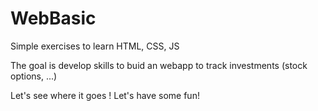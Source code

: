# WebBasic

Simple exercises to learn HTML, CSS, JS 

The goal is develop skills to buid an webapp to track investments (stock options, ...)

Let's see where it goes !
Let's have some fun!
